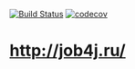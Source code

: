 [![Build Status](https://travis-ci.org/oxanamenushina/job4j.svg?branch=master)](https://travis-ci.org/oxanamenushina/job4j)
[![codecov](https://codecov.io/gh/oxanamenushina/job4j/branch/master/graph/badge.svg)](https://codecov.io/gh/oxanamenushina/job4j)

# http://job4j.ru/